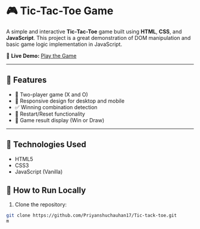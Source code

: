 # 🎮 Tic-Tac-Toe Game

A simple and interactive **Tic-Tac-Toe** game built using **HTML**, **CSS**, and **JavaScript**. This project is a great demonstration of DOM manipulation and basic game logic implementation in JavaScript.

🔗 **Live Demo:** [Play the Game](https://tictactoeorgpp.netlify.app/)

---

## 📌 Features

- 🧠 Two-player game (X and O)
- 📱 Responsive design for desktop and mobile
- ✅ Winning combination detection
- 🔁 Restart/Reset functionality
- 🎉 Game result display (Win or Draw)

---

## 🚀 Technologies Used

- HTML5
- CSS3
- JavaScript (Vanilla)

## 🧾 How to Run Locally

1. Clone the repository:

```bash
git clone https://github.com/Priyanshuchauhan17/Tic-tack-toe.git
m
